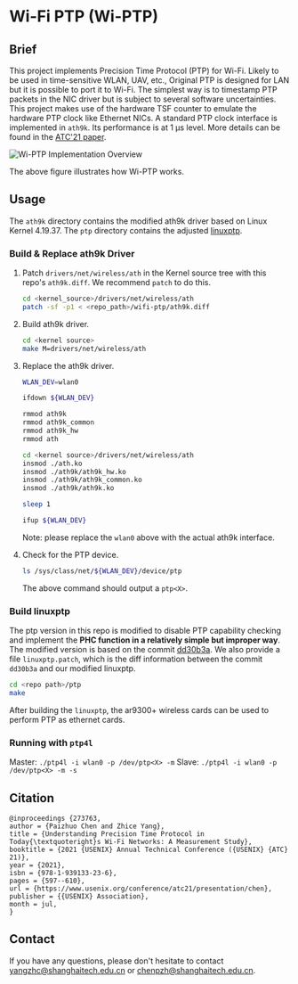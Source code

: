 
# Wi-Fi PTP (Wi-PTP)

## Brief

This project implements Precision Time Protocol (PTP) for Wi-Fi. Likely to be used in time-sensitive WLAN, UAV, etc., Original PTP is designed for LAN but it is possible to port it to Wi-Fi. The simplest way is to timestamp PTP packets in the NIC driver but is subject to several software uncertainties. This project makes use of the hardware TSF counter to emulate the hardware PTP clock like Ethernet NICs. A standard PTP clock interface is implemented in `ath9k`. Its performance is at 1 μs level. More details can be found in the [ATC'21 paper](https://www.usenix.org/system/files/atc21-chen.pdf).  

![Wi-PTP Implementation Overview](figures/Wi-PTP-impl.png)

The above figure illustrates how Wi-PTP works.

## Usage

The `ath9k` directory contains the modified ath9k driver based on Linux Kernel 4.19.37. The `ptp` directory contains the adjusted [linuxptp](http://linuxptp.sourceforge.net/).

### Build & Replace ath9k Driver

1. Patch `drivers/net/wireless/ath` in the Kernel source tree with this repo's `ath9k.diff`. We recommend `patch` to do this.

   ```bash
   cd <kernel_source>/drivers/net/wireless/ath
   patch -sf -p1 < <repo_path>/wifi-ptp/ath9k.diff
   ```

2. Build ath9k driver.

    ```bash
    cd <kernel source>
    make M=drivers/net/wireless/ath
    ```

3. Replace the ath9k driver.

    ```bash
    WLAN_DEV=wlan0

    ifdown ${WLAN_DEV}

    rmmod ath9k
    rmmod ath9k_common
    rmmod ath9k_hw
    rmmod ath

    cd <kernel source>/drivers/net/wireless/ath
    insmod ./ath.ko
    insmod ./ath9k/ath9k_hw.ko
    insmod ./ath9k/ath9k_common.ko
    insmod ./ath9k/ath9k.ko

    sleep 1

    ifup ${WLAN_DEV}
    ```

    Note: please replace the `wlan0` above with the actual ath9k interface.

4. Check for the PTP device.

    ```bash
    ls /sys/class/net/${WLAN_DEV}/device/ptp
    ```

    The above command should output a `ptp<X>`.

### Build linuxptp

The ptp version in this repo is modified to disable PTP capability checking and implement the **PHC function in a relatively simple but improper way**. The modified version is based on the commit [dd30b3a](https://github.com/richardcochran/linuxptp/tree/dd30b3a0d94d1c087066066e5df6bc84e3019b0b). We also provide a file `linuxptp.patch`, which is the diff information between the commit `dd30b3a` and our modified linuxptp.

```bash
cd <repo path>/ptp
make
```

After building the `linuxptp`, the ar9300+ wireless cards can be used to perform PTP as ethernet cards.

### Running with `ptp4l`

Master: `./ptp4l -i wlan0 -p /dev/ptp<X> -m`
Slave:  `./ptp4l -i wlan0 -p /dev/ptp<X> -m -s`

## Citation

```plain
@inproceedings {273763,
author = {Paizhuo Chen and Zhice Yang},
title = {Understanding Precision Time Protocol in Today{\textquoteright}s Wi-Fi Networks: A Measurement Study},
booktitle = {2021 {USENIX} Annual Technical Conference ({USENIX} {ATC} 21)},
year = {2021},
isbn = {978-1-939133-23-6},
pages = {597--610},
url = {https://www.usenix.org/conference/atc21/presentation/chen},
publisher = {{USENIX} Association},
month = jul,
}
```

## Contact

If you have any questions, please don't hesitate to contact [yangzhc@shanghaitech.edu.cn](mailto:yangzhc@shanghaitech.edu.cn) or [chenpzh@shanghaitech.edu.cn](mailto:chenpzh@shanghaitech.edu.cn).
